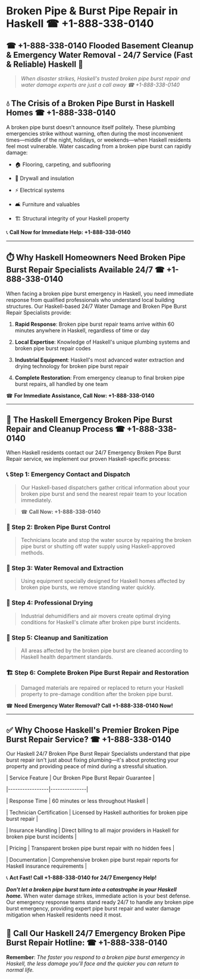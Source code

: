 # Broken Pipe & Burst Pipe Repair in Haskell ☎ +1-888-338-0140  
## ☎ +1-888-338-0140 Flooded Basement Cleanup & Emergency Water Removal - 24/7 Service (Fast & Reliable) Haskell 🚨  

> *When disaster strikes, Haskell's trusted broken pipe burst repair and water damage experts are just a call away ☎ +1-888-338-0140*  

## 💧 The Crisis of a Broken Pipe Burst in Haskell Homes ☎ +1-888-338-0140  

A broken pipe burst doesn't announce itself politely. These plumbing emergencies strike without warning, often during the most inconvenient times—middle of the night, holidays, or weekends—when Haskell residents feel most vulnerable. Water cascading from a broken pipe burst can rapidly damage:  

* 🏠 Flooring, carpeting, and subflooring  
* 🧱 Drywall and insulation  
* ⚡ Electrical systems  
* 🛋️ Furniture and valuables  
* 🏗️ Structural integrity of your Haskell property  

📞 **Call Now for Immediate Help: +1-888-338-0140**  

---  

## ⏱️ Why Haskell Homeowners Need Broken Pipe Burst Repair Specialists Available 24/7 ☎ +1-888-338-0140  

When facing a broken pipe burst emergency in Haskell, you need immediate response from qualified professionals who understand local building structures. Our Haskell-based 24/7 Water Damage and Broken Pipe Burst Repair Specialists provide:  

1. **Rapid Response**: Broken pipe burst repair teams arrive within 60 minutes anywhere in Haskell, regardless of time or day  
2. **Local Expertise**: Knowledge of Haskell's unique plumbing systems and broken pipe burst repair codes  
3. **Industrial Equipment**: Haskell's most advanced water extraction and drying technology for broken pipe burst repair  
4. **Complete Restoration**: From emergency cleanup to final broken pipe burst repairs, all handled by one team  

☎ **For Immediate Assistance, Call Now: +1-888-338-0140**  

---  

## 🔧 The Haskell Emergency Broken Pipe Burst Repair and Cleanup Process ☎ +1-888-338-0140  

When Haskell residents contact our 24/7 Emergency Broken Pipe Burst Repair service, we implement our proven Haskell-specific process:  

### 📞 Step 1: Emergency Contact and Dispatch  
> Our Haskell-based dispatchers gather critical information about your broken pipe burst and send the nearest repair team to your location immediately.  
> ☎ **Call Now: +1-888-338-0140**  

### 🚿 Step 2: Broken Pipe Burst Control  
> Technicians locate and stop the water source by repairing the broken pipe burst or shutting off water supply using Haskell-approved methods.  

### 🌊 Step 3: Water Removal and Extraction  
> Using equipment specially designed for Haskell homes affected by broken pipe bursts, we remove standing water quickly.  

### 💨 Step 4: Professional Drying  
> Industrial dehumidifiers and air movers create optimal drying conditions for Haskell's climate after broken pipe burst incidents.  

### 🧼 Step 5: Cleanup and Sanitization  
> All areas affected by the broken pipe burst are cleaned according to Haskell health department standards.  

### 🏗️ Step 6: Complete Broken Pipe Burst Repair and Restoration  
> Damaged materials are repaired or replaced to return your Haskell property to pre-damage condition after the broken pipe burst.  

☎ **Need Emergency Water Removal? Call +1-888-338-0140 Now!**  

---  

## ✅ Why Choose Haskell's Premier Broken Pipe Burst Repair Service? ☎ +1-888-338-0140  

Our Haskell 24/7 Broken Pipe Burst Repair Specialists understand that pipe burst repair isn't just about fixing plumbing—it's about protecting your property and providing peace of mind during a stressful situation.  

| Service Feature | Our Broken Pipe Burst Repair Guarantee |  
|-----------------|---------------|  
| Response Time | 60 minutes or less throughout Haskell |  
| Technician Certification | Licensed by Haskell authorities for broken pipe burst repair |  
| Insurance Handling | Direct billing to all major providers in Haskell for broken pipe burst incidents |  
| Pricing | Transparent broken pipe burst repair with no hidden fees |  
| Documentation | Comprehensive broken pipe burst repair reports for Haskell insurance requirements |  

📞 **Act Fast! Call +1-888-338-0140 for 24/7 Emergency Help!**  

***Don't let a broken pipe burst turn into a catastrophe in your Haskell home.*** When water damage strikes, immediate action is your best defense. Our emergency response teams stand ready 24/7 to handle any broken pipe burst emergency, providing expert pipe burst repair and water damage mitigation when Haskell residents need it most.  

## 📱 Call Our Haskell 24/7 Emergency Broken Pipe Burst Repair Hotline: ☎ +1-888-338-0140  

**Remember**: *The faster you respond to a broken pipe burst emergency in Haskell, the less damage you'll face and the quicker you can return to normal life.*